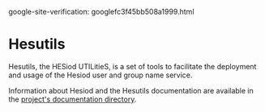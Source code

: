google-site-verification: googlefc3f45bb508a1999.html

# Hesutils

Hesutils, the HESiod UTILitieS, is a set of tools to facilitate the deployment and usage of the Hesiod user and group name service.

Information about Hesiod and the Hesutils documentation are available in the [project's documentation directory](docs/index.rst).

